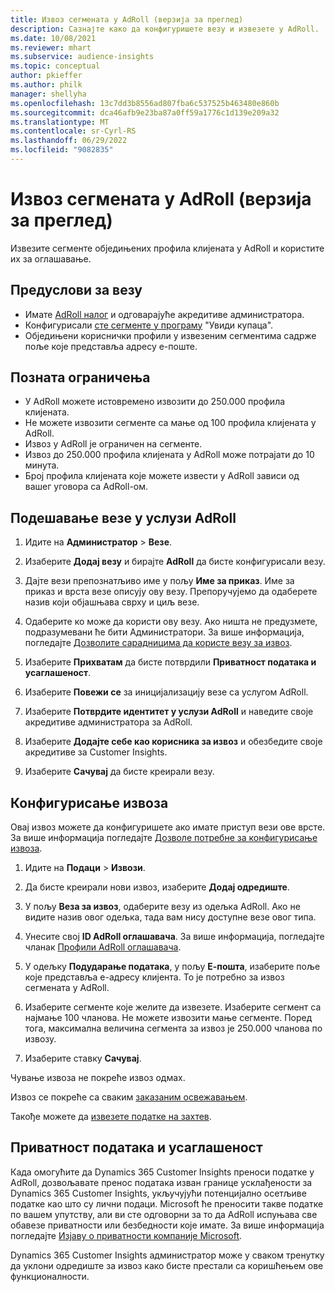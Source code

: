 ```yaml
---
title: Извоз сегмената у AdRoll (верзија за преглед)
description: Сазнајте како да конфигуришете везу и извезете у AdRoll.
ms.date: 10/08/2021
ms.reviewer: mhart
ms.subservice: audience-insights
ms.topic: conceptual
author: pkieffer
ms.author: philk
manager: shellyha
ms.openlocfilehash: 13c7dd3b8556ad807fba6c537525b463480e860b
ms.sourcegitcommit: dca46afb9e23ba87a0ff59a1776c1d139e209a32
ms.translationtype: MT
ms.contentlocale: sr-Cyrl-RS
ms.lasthandoff: 06/29/2022
ms.locfileid: "9082835"
---
```

# <a name="export-segments-to-adroll-preview"></a>Извоз сегмената у AdRoll (верзија за преглед)

Извезите сегменте обједињених профила клијената у AdRoll и користите их за оглашавање. 

## <a name="prerequisites-for-a-connection"></a>Предуслови за везу

- Имате [AdRoll налог](https://www.adroll.com/) и одговарајуће акредитиве администратора.
- Конфигурисали [сте сегменте у програму](segments.md) "Увиди купаца".
- Обједињени кориснички профили у извезеним сегментима садрже поље које представља адресу е-поште.

## <a name="known-limitations"></a>Позната ограничења

- У AdRoll можете истовремено извозити до 250.000 профила клијената.
- Не можете извозити сегменте са мање од 100 профила клијената у AdRoll. 
- Извоз у AdRoll је ограничен на сегменте.
- Извоз до 250.000 профила клијената у AdRoll може потрајати до 10 минута. 
- Број профила клијената које можете извести у AdRoll зависи од вашег уговора са AdRoll-ом.

## <a name="set-up-connection-to-adroll"></a>Подешавање везе у услузи AdRoll

1. Идите на **Администратор** > **Везе**.

1. Изаберите **Додај везу** и бирајте **AdRoll** да бисте конфигурисали везу.

1. Дајте вези препознатљиво име у пољу **Име за приказ**. Име за приказ и врста везе описују ову везу. Препоручујемо да одаберете назив који објашњава сврху и циљ везе.

1. Одаберите ко може да користи ову везу. Ако ништа не предузмете, подразумевани ће бити Администратори. За више информација, погледајте [Дозволите сарадницима да користе везу за извоз](connections.md#allow-contributors-to-use-a-connection-for-exports).

1. Изаберите **Прихватам** да бисте потврдили **Приватност података и усаглашеност**.

1. Изаберите **Повежи се** за иницијализацију везе са услугом AdRoll.

1. Изаберите **Потврдите идентитет у услузи AdRoll** и наведите своје акредитиве администратора за AdRoll. 

1. Изаберите **Додајте себе као корисника за извоз** и обезбедите своје акредитиве за Customer Insights.

1. Изаберите **Сачувај** да бисте креирали везу.

## <a name="configure-an-export"></a>Конфигурисање извоза

Овај извоз можете да конфигуришете ако имате приступ вези ове врсте. За више информација погледајте [Дозволе потребне за конфигурисање извоза](export-destinations.md#set-up-a-new-export).

1. Идите на **Подаци** > **Извози**.

1. Да бисте креирали нови извоз, изаберите **Додај одредиште**.

1. У пољу **Веза за извоз**, одаберите везу из одељка AdRoll. Ако не видите назив овог одељка, тада вам нису доступне везе овог типа.

1. Унесите свој **ID AdRoll оглашавача**. За више информација, погледајте чланак [Профили AdRoll оглашавача](https://help.adroll.com/hc/articles/212011838-Advertiser-Profiles).

1. У одељку **Подударање података**, у пољу **Е-пошта**, изаберите поље које представља е-адресу клијента. То је потребно за извоз сегмената у AdRoll.

1. Изаберите сегменте које желите да извезете. Изаберите сегмент са најмање 100 чланова. Не можете извозити мање сегменте. Поред тога, максимална величина сегмента за извоз је 250.000 чланова по извозу. 

1. Изаберите ставку **Сачувај**.

Чување извоза не покреће извоз одмах.

Извоз се покреће са сваким [заказаним освежавањем](system.md#schedule-tab). 

Такође можете да [извезете податке на захтев](export-destinations.md#run-exports-on-demand). 


## <a name="data-privacy-and-compliance"></a>Приватност података и усаглашеност

Када омогућите да Dynamics 365 Customer Insights преноси податке у AdRoll, дозвољавате пренос података изван границе усклађености за Dynamics 365 Customer Insights, укључујући потенцијално осетљиве податке као што су лични подаци. Microsoft ће преносити такве податке по вашем упутству, али ви сте одговорни за то да AdRoll испуњава све обавезе приватности или безбедности које имате. За више информација погледајте [Изјаву о приватности компаније Microsoft](https://go.microsoft.com/fwlink/?linkid=396732).

Dynamics 365 Customer Insights администратор може у сваком тренутку да уклони одредиште за извоз како бисте престали са коришћењем ове функционалности.
